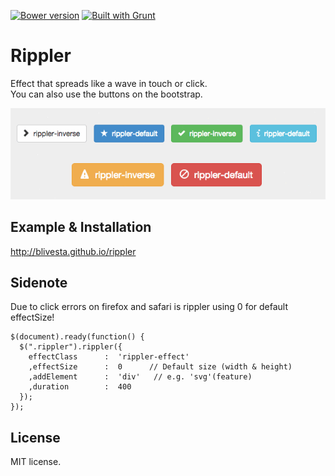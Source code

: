 [![Bower version](https://badge.fury.io/bo/rippler.svg)](http://badge.fury.io/bo/rippler)
[![Built with Grunt](https://cdn.gruntjs.com/builtwith.png)](http://gruntjs.com/)

Rippler
==================
Effect that spreads like a wave in touch or click.  
You can also use the buttons on the bootstrap.  

![demo image](./docs/assets/images/sample.gif)

## Example & Installation
http://blivesta.github.io/rippler

## Sidenote 

Due to click errors on firefox and safari is rippler using 0 for default effectSize!

```
$(document).ready(function() {
  $(".rippler").rippler({
    effectClass      :  'rippler-effect'
    ,effectSize      :  0      // Default size (width & height)
    ,addElement      :  'div'   // e.g. 'svg'(feature)
    ,duration        :  400
  });
});
```

## License
MIT license.
